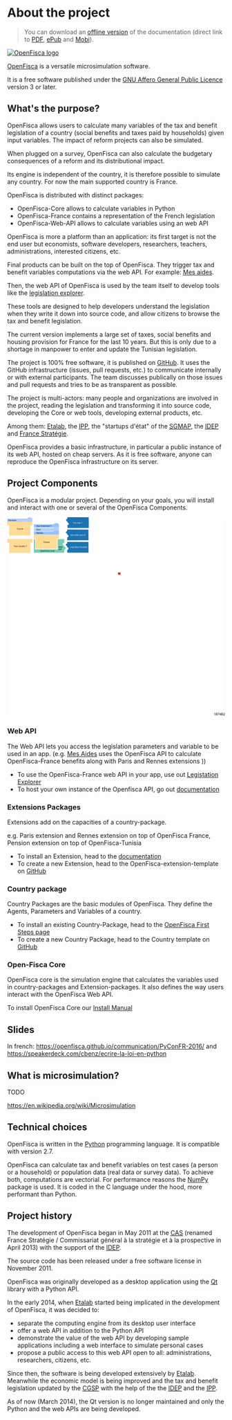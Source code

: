 # About the project

> You can download an [offline version](https://www.gitbook.com/book/openfisca/documentation) of the documentation (direct link to [PDF](https://www.gitbook.com/download/pdf/book/openfisca/documentation), [ePub](https://www.gitbook.com/download/epub/book/openfisca/documentation) and [Mobi](https://www.gitbook.com/download/mobi/book/openfisca/documentation)).

[![OpenFisca logo](https://www.openfisca.fr/hotlinks/logo-openfisca.svg)](https://www.openfisca.fr/)

[OpenFisca](https://www.openfisca.fr/) is a versatile microsimulation software.

It is a free software published under the [GNU Affero General Public Licence](https://www.gnu.org/licenses/agpl.html) version 3 or later.

## What's the purpose?

OpenFisca allows users to calculate many variables of the tax and benefit legislation of a country (social benefits and taxes paid by households) given input variables.
The impact of reform projects can also be simulated.

When plugged on a survey, OpenFisca can also calculate the budgetary consequences of a reform
and its distributional impact.

Its engine is independent of the country, it is therefore possible to simulate any country.
For now the main supported country is France.

OpenFisca is distributed with distinct packages:

- OpenFisca-Core allows to calculate variables in Python
- OpenFisca-France contains a representation of the French legislation
- OpenFisca-Web-API allows to calculate variables using an web API

OpenFisca is more a platform than an application: its first target is not the end user but
economists, software developers, researchers, teachers, administrations, interested citizens, etc.

Final products can be built on the top of OpenFisca.
They trigger tax and benefit variables computations via the web API.
For example: [Mes aides](https://mes-aides.gouv.fr/).

Then, the web API of OpenFisca is used by the team itself to develop tools like the [legislation explorer](https://legislation.openfisca.fr/).

These tools are designed to help developers understand the legislation when they write it down into source code,
and allow citizens to browse the tax and benefit legislation.

The current version implements a large set of taxes, social benefits and housing provision for France
for the last 10 years.
But this is only due to a shortage in manpower to enter and update the Tunisian legislation.

The project is 100% free software, it is published on [GitHub](https://github.com/openfisca).
It uses the GitHub infrastructure (issues, pull requests, etc.) to communicate internally or with external participants.
The team discusses publically on those issues and pull requests and tries to be as transparent as possible.

The project is multi-actors: many people and organizations are involved in the project,
reading the legislation and transforming it into source code,
developing the Core or web tools,
developing external products, etc.

Among them:
[Etalab](https://www.etalab.gouv.fr/),
the [<abbr title="Institut des politiques publiques">IPP</abbr>](http://www.ipp.eu/),
the "startups d'état" of the
[<abbr title="Secrétariat général pour la modernisation de l'action publique">SGMAP</abbr>](http://www.modernisation.gouv.fr/),
the [<abbr title="Institut d'économie publique">IDEP</abbr>](http://www.idep-fr.org/)
and [France Stratégie](http://www.strategie.gouv.fr/).

OpenFisca provides a basic infrastructure, in particular a public instance of its web API,
hosted on cheap servers.
As it is free software, anyone can reproduce the OpenFisca infrastructure on its server.

## Project Components
OpenFisca is a modular project. Depending on your goals, you will install and interact with one or several of the OpenFisca Components.

[![OpenFisca schema](https://raw.githubusercontent.com/openfisca/openfisca-doc/bird_eye_view/schema_openfisca.svg)](openfisca-doc/schema_openfisca.svg)

### Web API
The Web API lets you access the legislation parameters and variable to be used in an app.
(e.g. [Mes Aides](https://mes-aides.gouv.fr) uses the OpenFisca API to calculate OpenFisca-France benefits along with Paris and Rennes extensions ))

- To use the OpenFisca-France web API in your app, use out [Legistation Explorer](https://legislation.openfisca.fr/)
- To host your own instance of the Openfisca API, go out [documentation](https://doc.openfisca.fr/openfisca-web-api/index.html)

### Extensions Packages
Extensions add on the capacities of a country-package.

e.g. Paris extension and Rennes extension on top of OpenFisca France, Pension extension on top of OpenFisca-Tunisia

- To install an Extension, head to the [documentation](https://doc.openfisca.fr/contribute/extensions.html)
- To create a new Extension, head to the OpenFisca-extension-template on [GitHub](https://doc.openfisca.fr/contribute/extensions.html)

### Country package
Country Packages are the basic modules of OpenFisca. They define the Agents, Parameters and Variables of a country.

- To install an existing Country-Package, head to the [OpenFisca First Steps page](https://doc.openfisca.fr/first_step.html)
- To create a new Country Package, head to the Country template on [GitHub](https://github.com/openfisca/country-template)

### Open-Fisca Core
OpenFisca core is the simulation engine that calculates the variables used in country-packages and Extension-packages. It also defines the way users interact with the OpenFisca Web API.

To install OpenFisca Core our [Install Manual](https://doc.openfisca.fr/install.html)

## Slides

In french: https://openfisca.github.io/communication/PyConFR-2016/ and https://speakerdeck.com/cbenz/ecrire-la-loi-en-python

## What is microsimulation?

TODO

https://en.wikipedia.org/wiki/Microsimulation

## Technical choices

OpenFisca is written in the [Python](http://www.python.org/) programming language. It is compatible with version 2.7.

OpenFisca can calculate tax and benefit variables on test cases (a person or a household)
or population data (real data or survey data).
To achieve both, computations are vectorial.
For performance reasons the [NumPy](http://www.numpy.org/) package is used.
It is coded in the C language under the hood, more performant than Python.

## Project history

The development of OpenFisca began in May 2011 at the
[<abbr title="Centre d'analyse stratégique">CAS</abbr>](http://www.strategie.gouv.fr/)
(renamed France Stratégie / Commissariat général à la stratégie et à la prospective in April 2013)
with the support of the
[<abbr title="Institut d'économie publique">IDEP</abbr>](http://www.idep-fr.org/).

The source code has been released under a free software license in November 2011.

OpenFisca was originally developed as a desktop application
using the [Qt](http://www.qt.io/) library with a Python API.

In the early 2014, when <a href="https://www.etalab.gouv.fr/" rel="external" target="_blank">Etalab</a>
started being implicated in the development of OpenFisca, it was decided to:

- separate the computing engine from its desktop user interface
- offer a web API in addition to the Python API
- demonstrate the value of the web API by developing sample applications including a web interface
  to simulate personal cases
- propose a public access to this web API open to all: administrations, researchers, citizens, etc.

Since then, the software is being developed extensively by
[Etalab](https://www.etalab.gouv.fr/).
Meanwhile the economic model is being improved and the tax and benefit legislation updated by the
[<abbr title="Commissariat général à la stratégie et à la prospective">CGSP</abbr>](http://www.strategie.gouv.fr/)
with the help of the
the [<abbr title="Institut d'économie publique">IDEP</abbr>](http://www.idep-fr.org/)
and the [<abbr title="Institut des politiques publiques">IPP</abbr>](http://www.ipp.eu/).

As of now (March 2014), the Qt version is no longer maintained and only the Python and the web APIs are being developed.
